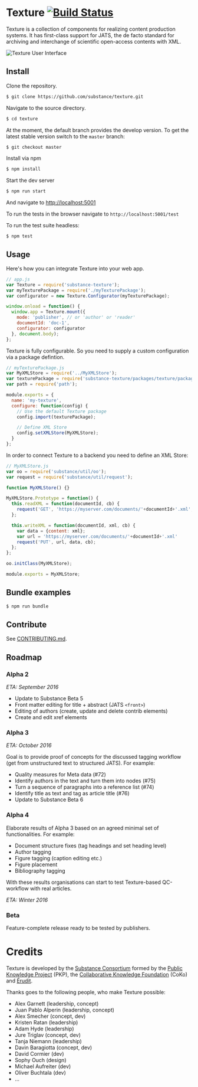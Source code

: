 # Texture [![Build Status](https://travis-ci.org/substance/texture.svg?branch=develop)](https://travis-ci.org/substance/texture)

Texture is a collection of components for realizing content production systems. It has first-class support for JATS, the de facto standard for archiving and interchange of scientific open-access contents with XML.

![Texture User Interface](texture.png)

## Install

Clone the repository.

```bash
$ git clone https://github.com/substance/texture.git
```

Navigate to the source directory.

```bash
$ cd texture
```

At the moment, the default branch provides the develop version.
To get the latest stable version switch to the `master` branch:

```bash
$ git checkout master
```

Install via npm

```bash
$ npm install
```

Start the dev server

```bash
$ npm run start
```

And navigate to [http://localhost:5001](http://localhost:5001)

To run the tests in the browser navigate to `http://localhost:5001/test`

To run the test suite headless:

```
$ npm test
```

## Usage

Here's how you can integrate Texture into your web app.

```js
// app.js
var Texture = require('substance-texture');
var myTexturePackage = require('./myTexturePackage');
var configurator = new Texture.Configurator(myTexturePackage);

window.onload = function() {
  window.app = Texture.mount({
    mode: 'publisher', // or 'author' or 'reader'
    documentId: 'doc-1',
    configurator: configurator
  }, document.body);
};
```

Texture is fully configurable. So you need to supply a custom configuration via a package defintion.

```js
// myTexturePackage.js
var MyXMLStore = require('../MyXMLStore');
var texturePackage = require('substance-texture/packages/texture/package');
var path = require('path');

module.exports = {
  name: 'my-texture',
  configure: function(config) {
    // Use the default Texture package
    config.import(texturePackage);

    // Define XML Store
    config.setXMLStore(MyXMLStore);
  }
};
```

In order to connect Texture to a backend you need to define an XML Store:

```js
// MyXMLStore.js
var oo = require('substance/util/oo');
var request = require('substance/util/request');

function MyXMLStore() {}

MyXMLStore.Prototype = function() {
  this.readXML = function(documentId, cb) {
    request('GET', 'https://myserver.com/documents/'+documentId+'.xml', null, cb);
  };

  this.writeXML = function(documentId, xml, cb) {
    var data = {content: xml};
    var url = 'https://myserver.com/documents/'+documentId+'.xml'
    request('PUT', url, data, cb);
  };
};

oo.initClass(MyXMLStore);

module.exports = MyXMLStore;
```


## Bundle examples

```bash
$ npm run bundle
```

## Contribute

See [CONTRIBUTING.md](CONTRIBUTING.md).

## Roadmap

### Alpha 2

*ETA: September 2016*

- Update to Substance Beta 5
- Front matter editing for title + abstract (JATS `<front>`)
- Editing of authors (create, update and delete contrib elements)
- Create and edit xref elements

### Alpha 3

*ETA: October 2016*

Goal is to provide proof of concepts for the discussed tagging workflow (get from unstructured text to structured JATS). For example:

- Quality measures for Meta data (#72)
- Identify authors in the text and turn them into <contrib> nodes (#75)
- Turn a sequence of paragraphs into a reference list (#74)
- Identify title as text and tag as article title (#76)
- Update to Substance Beta 6

### Alpha 4

Elaborate results of Alpha 3 based on an agreed minimal set of functionalities. For example:

- Document structure fixes (tag headings and set heading level)
- Author tagging
- Figure tagging (caption editing etc.)
- Figure placement
- Bibliography tagging

With these results organisations can start to test Texture-based QC-workflow with real articles.

*ETA: Winter 2016*

### Beta

Feature-complete release ready to be tested by publishers.

# Credits

Texture is developed by the [Substance Consortium](http://substance.io/consortium/) formed by the [Public Knowledge Project](https://pkp.sfu.ca/2016/04/27/substance-consortium/) (PKP), the [Collaborative Knowledge Foundation](http://coko.foundation/blog.html#substance_consortium) (CoKo) and [Érudit](https://apropos.erudit.org/fr/creation-dun-consortium-autour-de-substance/).

Thanks goes to the following people, who make Texture possible:

- Alex Garnett (leadership, concept)
- Juan Pablo Alperin (leadership, concept)
- Alex Smecher (concept, dev)
- Kristen Ratan (leadership)
- Adam Hyde (leadership)
- Jure Triglav (concept, dev)
- Tanja Niemann (leadership)
- Davin Baragiotta (concept, dev)
- David Cormier (dev)
- Sophy Ouch (design)
- Michael Aufreiter (dev)
- Oliver Buchtala (dev)
- ...
